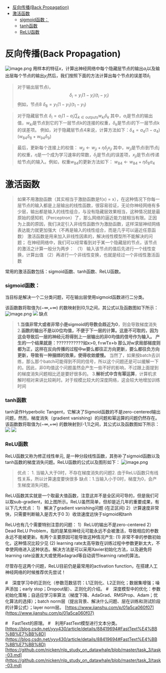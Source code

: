 - [反向传播(Back Propagation)](#head1)
- [ 激活函数](#head2)
	- [ sigmoid函数：](#head3)
	- [ tanh函数](#head4)
	- [ ReLU函数](#head5)

# <span id="head1">反向传播(Back Propagation)</span>
![image.png](https://upload-images.jianshu.io/upload_images/18339009-1739f2b72a6a9549.png?imageMogr2/auto-orient/strip%7CimageView2/2/w/500)
用样本的特征$x$，计算出神经网络中每个隐藏层节点的输出$a_i$以及输出层每个节点的输出$y_i$然后，我们按照下面的方法计算出每个节点的误差项$\delta_i$
>对于输出层节点i，
$$
\delta_{i}=y_{i}\left(1-y_{i}\right)\left(t_{i}-y_{i}\right)
$$
例如，节点8
$\delta_{8}=y_{1}\left(1-y_{1}\right)\left(t_{1}-y_{1}\right)$

>对于隐藏层节点
$\delta_{i}=a_{i}\left(1-a_{i}\right) \sum_{k \in \text {outputs}} w_{k i} \delta_{k}$
其中，$a_i$是节点的输出值，$w_{ki}$是节点到它的下一层节点k的连接的权重，$\delta_k$是节点i的下一层节点k的误差项。
例如，对于隐藏层节点4来说，计算方法如下：$\delta_{4}=a_{4}\left(1-a_{4}\right)\left(w_{84} \delta_{8}+w_{94} \delta_{9}\right)$

>最后，更新每个连接上的权值：
$w_{j i} \leftarrow w_{j i}+\eta \delta_{j} x_{j i}$
其中，$w_{ji}$是节点i到节点j的权重，$\eta$是一个成为学习速率的常数，$\delta_j$是节点j的误差项，$x_{ji}$是节点i传递给节点j的输入。例如，权重$w_{84}$的更新方法如下：
$w_{84} \leftarrow w_{84}+\eta \delta_{8} a_{4}$



# <span id="head2"> 激活函数</span>
>如果不用激励函数（其实相当于激励函数是f(x) = x），在这种情况下你每一层节点的输入都是上层输出的线性函数，很容易验证，无论你神经网络有多少层，输出都是输入的线性组合，与没有隐藏层效果相当，这种情况就是最原始的感知机（Perceptron）了，那么网络的逼近能力就相当有限。正因为上面的原因，我们决定引入非线性函数作为激励函数，这样深层神经网络表达能力就更加强大（不再是输入的线性组合，而是几乎可以逼近任意函数）
激活函数是用来加入非线性因素的，解决线性模型所不能解决的问题；
 在神经网络中，我们可以经常看到对于某一个隐藏层的节点，该节点的激活之计算一般分为两步：
（1） 输入该节点的值后先进行一个线性变换，计算出值
（2）再进行一个非线性变换，也就是经过一个非线性激活函数

常用的激活函数包括：sigmoid函数、tanh函数、ReLU函数。
### <span id="head3"> sigmoid函数：</span>
当目标是解决一个二分类问题，可在输出层使用sigmoid函数进行二分类。

 该函数数将取值为(−∞,+∞) 的数映射到(0,1)之间，其公式以及函数图如下所示：
![image.png](https://upload-images.jianshu.io/upload_images/18339009-5bd89cfb15325e55.png?imageMogr2/auto-orient/strip%7CimageView2/2/w/300)
![](https://upload-images.jianshu.io/upload_images/18339009-ce4352e48c3d9899.png?imageMogr2/auto-orient/strip%7CimageView2/2/w/300)
缺点
> 1.**当值非常大或者非常小是sigmoid的导数会趋近为0**，则会导致梯度消失
2.**函数的输出不是以0位均值，不便于下一层的计算。**这是不可取的，因为这会导致后一层的神经元将得到上一层输出的非0均值的信号作为输入。 产生的一个结果就是：**???????????如x>0, f=wTx+b 那么对w求局部梯度则都为正，这样在反向传播的过程中w要么都往正方向更新，要么都往负方向更新，导致有一种捆绑的效果，使得收敛缓慢。** 当然了，如果按batch去训练，那么那个batch可能得到不同的信号，所以这个问题还是可以缓解一下的。因此，非0均值这个问题虽然会产生一些不好的影响，不过跟上面提到的梯度消失问题相比还是要好很多的。
3.**解析式中含有幂运算**，计算机求解时相对来讲比较耗时。对于规模比较大的深度网络，这会较大地增加训练时间


### <span id="head4"> tanh函数</span>
tanh读作Hyperbolic Tangent，它解决了Sigmoid函数的不是zero-centered输出问题，然而，梯度消失（gradient vanishing）的问题和幂运算的问题仍然存在。
该函数数将取值为(−∞,+∞) 的数映射到(-1,1)之间，其公式以及函数图如下所示：
![](https://upload-images.jianshu.io/upload_images/18339009-23dc6503cdc17b26.png?imageMogr2/auto-orient/strip%7CimageView2/2/w/300)
![](https://upload-images.jianshu.io/upload_images/18339009-037a253b499d575d.png?imageMogr2/auto-orient/strip%7CimageView2/2/w/300)
### <span id="head5"> ReLU函数</span>
ReLU函数又称为修正线性单元, 是一种分段线性函数，其弥补了sigmoid函数以及tanh函数的梯度消失问题。ReLU函数的公式以及图形如下：
![image.png](https://upload-images.jianshu.io/upload_images/18339009-f27b342366a20935.png?imageMogr2/auto-orient/strip%7CimageView2/2/w/1240)

 >优点： 1. 当输入大于0时，不存在梯度消失的问题2. 由于ReLU函数只有线性关系，所以计算速度要快很多
缺点：1.当输入小于0时，梯度为0，会产生梯度消失问题。

ReLU函数其实就是一个取最大值函数，注意这并不是全区间可导的，但是我们可以取sub-gradient，如上图所示。ReLU虽然简单，但却是近几年的重要成果，有以下几大优点：
1） 解决了gradient vanishing问题 (在正区间)
2）计算速度非常快，只需要判断输入是否大于0
3）收敛速度远快于sigmoid和tanh

ReLU也有几个需要特别注意的问题：
1）ReLU的输出不是zero-centered
2）Dead ReLU Problem，指的是某些神经元可能永远不会被激活，导致相应的参数永远不能被更新。有两个主要原因可能导致这种情况产生: (1) 非常不幸的参数初始化，这种情况比较少见 (2) learning rate太高导致在训练过程中参数更新太大，不幸使网络进入这种状态。解决方法是可以采用Xavier初始化方法，以及避免将learning rate设置太大或使用adagrad等自动调节learning rate的算法。

尽管存在这两个问题，ReLU目前仍是最常用的activation function，在搭建人工神经网络的时候推荐优先尝试！

#　深度学习中的正则化（参数范数惩罚：L1正则化、L2正则化；数据集增强；噪声添加；early stop；Dropout层）、正则化的介绍。
#　深度模型中的优化：参数初始化策略；自适应学习率算法（梯度下降、AdaGrad、RMSProp、Adam；优化算法的选择）；batch norm层（提出背景、解决什么问题、层在训练和测试阶段的计算公式）；layer norm层。
[https://www.jianshu.com/p/01a5ca060f07](https://www.jianshu.com/p/01a5ca060f07)

#　FastText的原理。
#　利用FastText模型进行文本分类。
[https://blog.csdn.net/yyy430/article/details/88419694#FastText%E4%BB%8B%E7%BB%8D](https://blog.csdn.net/yyy430/article/details/88419694#FastText%E4%BB%8B%E7%BB%8D)
[https://github.com/nicken/nlp_study_on_datawhale/blob/master/task_3/task-03.md](https://github.com/nicken/nlp_study_on_datawhale/blob/master/task_3/task-03.md)
